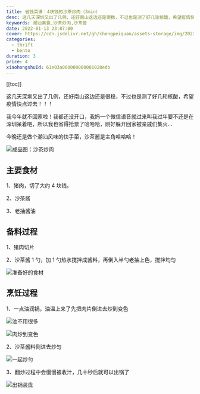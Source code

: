 ```yaml
---
title: 省钱菜谱：4块钱的沙茶炒肉（3min）
desc: 这几天深圳又出了几例，还好南山这边还是很稳，不过也是测了好几轮核酸，希望疫情快点过去！！！今晚还是做个潮汕风味的快手菜，沙茶酱是主角哈哈哈！
keywords: 潮汕美食,沙茶炒肉,沙茶酱
date: 2022-01-13 23:07:00
cover: https://cdn.jsdelivr.net/gh/chengpeiquan/assets-storage/img/2022/01/20220113225102.jpg
categories:
  - thrift
  - bento
duration: 3
price: 4
xiaohongshuId: 61e03a060000000001028edb
---
```


[[toc]]

这几天深圳又出了几例，还好南山这边还是很稳，不过也是测了好几轮核酸，希望疫情快点过去！！！

我今年就不回家啦！我都还没开口，我妈一个微信语音就过来叫我过年要不还是在深圳呆着吧，所以我也省得抢票了哈哈哈，刚好躲开回家被亲戚们集火…

今晚还是做个潮汕风味的快手菜，沙茶酱是主角哈哈哈！

![成品图：沙茶炒肉](https://cdn.jsdelivr.net/gh/chengpeiquan/assets-storage/img/2022/01/20220113225450.jpg)

## 主要食材

1、猪肉，切了大约 4 块钱。

2、沙茶酱

3、老抽酱油

## 备料过程

1、猪肉切片

2、沙茶酱 1 勺，加 1 勺热水搅拌成酱料，再倒入半勺老抽上色，搅拌均匀

![准备好的食材](https://cdn.jsdelivr.net/gh/chengpeiquan/assets-storage/img/2022/01/20220113225455.jpg)

## 烹饪过程

1、一点油润锅，油温上来了先把肉片倒进去炒到变色

![油不用很多](https://cdn.jsdelivr.net/gh/chengpeiquan/assets-storage/img/2022/01/20220113225454.jpg)

![肉炒到变色](https://cdn.jsdelivr.net/gh/chengpeiquan/assets-storage/img/2022/01/20220113225453.jpg)

2、沙茶酱料倒进去炒匀

![一起炒匀](https://cdn.jsdelivr.net/gh/chengpeiquan/assets-storage/img/2022/01/20220113225452.jpg)

3、翻炒过程中会慢慢被收汁，几十秒后就可以出锅了

![出锅装盘](https://cdn.jsdelivr.net/gh/chengpeiquan/assets-storage/img/2022/01/20220113225451.jpg)
